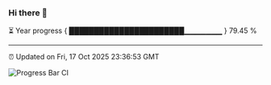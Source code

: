 ### Hi there 👋

⏳ Year progress { ███████████████████████▁▁▁▁▁▁▁ } 79.45 %

---

⏰ Updated on Fri, 17 Oct 2025 23:36:53 GMT

![Progress Bar CI](https://github.com/IshwaranRudhara/GIT-ACTION/workflows/Progress%20Bar%20CI/badge.svg)

